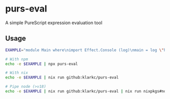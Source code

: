 # purs-eval
A simple PureScript expression evaluation tool

## Usage

```bash
EXAMPLE="module Main where\nimport Effect.Console (log)\nmain = log \"hello from PS\""

# With npm
echo -e $EXAMPLE | npx purs-eval

# With nix
echo -e $EXAMPLE | nix run github:klarkc/purs-eval 

# Pipe node (>v18)
echo -e $EXAMPLE | nix run github:klarkc/purs-eval | nix run nixpkgs#nodejs -- --experimental-network-imports --input-type module
```
